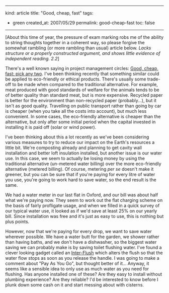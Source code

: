 -----
kind: article
title: "Good, cheap, fast"
tags:
- green
created_at: 2007/05/29
permalink: good-cheap-fast
toc: false
-----

<p>[About this time of year, the pressure of exam marking robs me of the ability to string thoughts together in a coherent way, so please forgive the somewhat rambling (or more rambling than usual) article below. <em>Lacks structure or a properly constructed argument, and shows little evidence of independent reading. 2.2</em>]</p>

<p>There's a well known saying in project management circles: <a href="http://ifacethoughts.net/2007/05/04/fast-good-and-cheap/">Good, cheap, fast: pick any two</a>. I've been thinking recently that something similar could be applied to eco-friendly or ethical products. There's usually some trade-off to be made when compared to the traditional alternative. For example, meat produced with good standards of welfare for the animals tends to be of better quality than standard meat, but is more expensive. Recycled paper is better for the environment than non-recycled paper (probably...), but it isn't as good quality. Travelling on public transport rather than going by car is cheaper (when you take all the costs into account), but much less convenient. In some cases, the eco-friendly alternative is cheaper than the alternative, but only after some initial period when the capital invested in installing it is paid off (solar or wind power).</p>

<p>I've been thinking about this a lot recently as we've been considering various measures to try to reduce our impact on the Earth's resources a little bit. We're composting already and planning to get cavity wall installation and better loft insulation installed, but another issue is our water use. In this case, we seem to actually be losing money by using the traditional alternative (un-metered water billing) over the more eco-friendly alternative (metered billing). Of course, metering <em>per se</em> doesn't make it greener, but you can be sure that if you're paying for every litre of water you use, you're going to work hard to save water, so the end result is the same.</p>

<p>We had a water meter in our last flat in Oxford, and our bill was about half what we're paying now. They seem to work out the flat charging scheme on the basis of fairly profligate usage, and when we filled in a quick survey of our typical water use, it looked as if we'd save at least 25% on our yearly bill. Since installation was free and it's just as easy to use, this is nothing but plus points.</p>

<p>However, now that we're paying for every drop, we want to save water wherever possible. We have a water butt for the garden, we shower rather than having baths, and we don't have a dishwasher, so the biggest water saving we can probably make is by saving toilet flushing water. I've found a clever looking gadget called an <a href="http://interflush.co.uk/">Inter-Flush</a> which alters the flush so that the water flow stops as soon as you release the handle. I was going to make a comment about "Pay As You Go", but thought better of it... Anyway, it seems like a sensible idea to only use as much water as you need for flushing. Has anyone installed one of these? Are they easy to install without plumbing experience? Are they reliable? I'd be interested to know before I plunk down some cash on it and start messing about with cisterns.</p>
